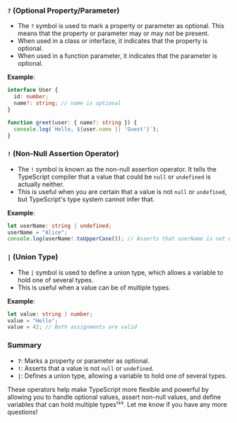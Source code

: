 ### `?` (Optional Property/Parameter)
- The `?` symbol is used to mark a property or parameter as optional. This means that the property or parameter may or may not be present.
- When used in a class or interface, it indicates that the property is optional.
- When used in a function parameter, it indicates that the parameter is optional.

**Example**:
```typescript
interface User {
  id: number;
  name?: string; // name is optional
}

function greet(user: { name?: string }) {
  console.log(`Hello, ${user.name || 'Guest'}`);
}
```

### `!` (Non-Null Assertion Operator)
- The `!` symbol is known as the non-null assertion operator. It tells the TypeScript compiler that a value that could be `null` or `undefined` is actually neither.
- This is useful when you are certain that a value is not `null` or `undefined`, but TypeScript's type system cannot infer that.

**Example**:
```typescript
let userName: string | undefined;
userName = "Alice";
console.log(userName!.toUpperCase()); // Asserts that userName is not undefined
```

### `|` (Union Type)
- The `|` symbol is used to define a union type, which allows a variable to hold one of several types.
- This is useful when a value can be of multiple types.

**Example**:
```typescript
let value: string | number;
value = "Hello";
value = 42; // Both assignments are valid
```

### Summary
- **`?`**: Marks a property or parameter as optional.
- **`!`**: Asserts that a value is not `null` or `undefined`.
- **`|`**: Defines a union type, allowing a variable to hold one of several types.

These operators help make TypeScript more flexible and powerful by allowing you to handle optional values, assert non-null values, and define variables that can hold multiple types¹²³. Let me know if you have any more questions!
